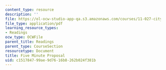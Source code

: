 ```yaml
---
content_type: resource
description: ''
file: https://ol-ocw-studio-app-qa.s3.amazonaws.com/courses/11-027-city-to-city-comparing-researching-and-writing-about-cities-new-orleans-spring-2011/c151784799ae9d7616b8262b024f381b_MIT11_027S11_presentation.pdf
file_type: application/pdf
learning_resource_types:
- Readings
ocw_type: OCWFile
parent_title: Readings
parent_type: CourseSection
resourcetype: Document
title: Five Minute Proposal
uid: c1517847-99ae-9d76-16b8-262b024f381b
---
```

